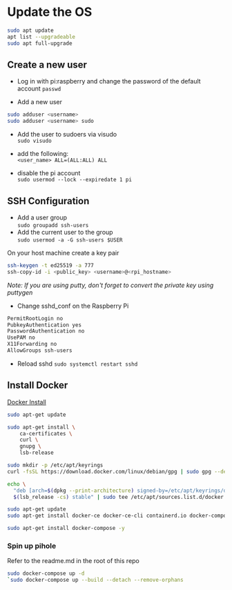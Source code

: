 # Update the OS

```bash
sudo apt update
apt list --upgradeable
sudo apt full-upgrade  
```

## Create a new user

- Log in with pi:raspberry and change the password of the default account
`passwd`  

- Add a new user  
  
```bash
sudo adduser <username>
sudo adduser <username> sudo
```

- Add the user to sudoers via visudo  
`sudo visudo`  

- add the following:  
`<user_name> ALL=(ALL:ALL) ALL`  

- disable the pi account  
`sudo usermod --lock --expiredate 1 pi`

## SSH Configuration

- Add a user group  
`sudo groupadd ssh-users`  
- Add the current user to the group  
`sudo usermod -a -G ssh-users $USER`  

On your host machine create a key pair  

```bash
ssh-keygen -t ed25519 -a 777
ssh-copy-id -i <public_key> <username>@<rpi_hostname>
```

_Note: If you are using putty, don't forget to convert the private key using puttygen_  

- Change sshd_conf on the Raspberry Pi

```bash
PermitRootLogin no
PubkeyAuthentication yes
PasswordAuthentication no
UsePAM no
X11Forwarding no
AllowGroups ssh-users
```

- Reload sshd
`sudo systemctl restart sshd`

## Install Docker

[Docker Install](https://docs.docker.com/engine/install/debian/)

```bash
sudo apt-get update

sudo apt-get install \
    ca-certificates \
    curl \
    gnupg \
    lsb-release
```

```bash
sudo mkdir -p /etc/apt/keyrings
curl -fsSL https://download.docker.com/linux/debian/gpg | sudo gpg --dearmor -o /etc/apt/keyrings/docker.gpg
```

```bash
echo \
  "deb [arch=$(dpkg --print-architecture) signed-by=/etc/apt/keyrings/docker.gpg] https://download.docker.com/linux/debian \
  $(lsb_release -cs) stable" | sudo tee /etc/apt/sources.list.d/docker.list > /dev/null
```
  
```bash
sudo apt-get update
sudo apt-get install docker-ce docker-ce-cli containerd.io docker-compose-plugin
```

```bash
sudo apt-get install docker-compose -y
```

### Spin up pihole  

Refer to the readme.md in the root of this repo  

```bash
sudo docker-compose up -d
`sudo docker-compose up --build --detach --remove-orphans
```
